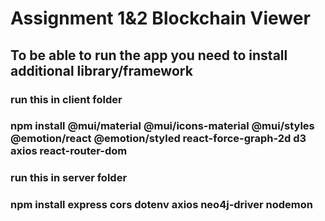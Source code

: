 ﻿# Assignment 1&2 Blockchain Viewer
## To be able to run the app you need to install additional library/framework
### run this in client folder
### npm install @mui/material @mui/icons-material @mui/styles @emotion/react @emotion/styled react-force-graph-2d d3 axios react-router-dom
### run this in server folder
### npm install express cors dotenv axios neo4j-driver nodemon
